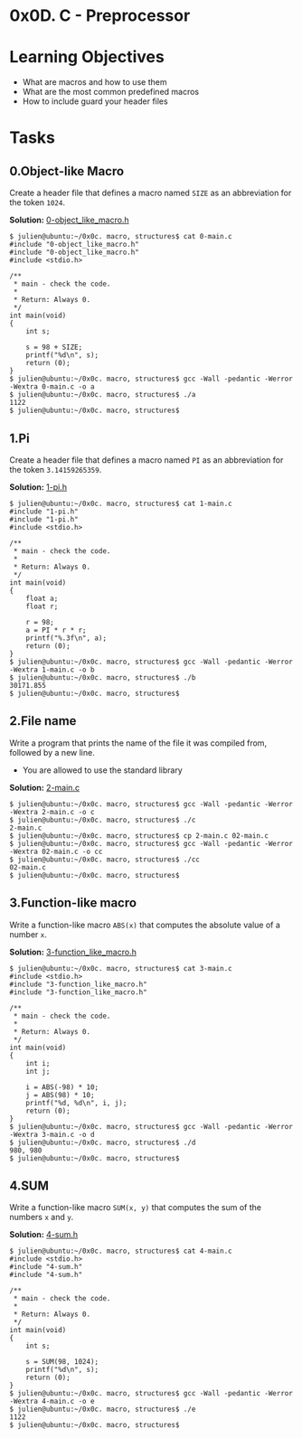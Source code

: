 # 0x0D. C - Preprocessor

# Learning Objectives

- What are macros and how to use them
- What are the most common predefined macros
- How to include guard your header files

# Tasks

## 0.Object-like Macro

Create a header file that defines a macro named `SIZE` as an abbreviation for the token `1024`.

**Solution:** [0-object_like_macro.h](0-object_like_macro.h)

```
$ julien@ubuntu:~/0x0c. macro, structures$ cat 0-main.c
#include "0-object_like_macro.h"
#include "0-object_like_macro.h"
#include <stdio.h>

/**
 * main - check the code.
 *
 * Return: Always 0.
 */
int main(void)
{
    int s;

    s = 98 + SIZE;
    printf("%d\n", s);
    return (0);
}
$ julien@ubuntu:~/0x0c. macro, structures$ gcc -Wall -pedantic -Werror -Wextra 0-main.c -o a
$ julien@ubuntu:~/0x0c. macro, structures$ ./a
1122
$ julien@ubuntu:~/0x0c. macro, structures$
```

## 1.Pi

Create a header file that defines a macro named `PI` as an abbreviation for the token `3.14159265359`.

**Solution:** [1-pi.h](1-pi.h)

```
$ julien@ubuntu:~/0x0c. macro, structures$ cat 1-main.c
#include "1-pi.h"
#include "1-pi.h"
#include <stdio.h>

/**
 * main - check the code.
 *
 * Return: Always 0.
 */
int main(void)
{
    float a;
    float r;

    r = 98;
    a = PI * r * r;
    printf("%.3f\n", a);
    return (0);
}
$ julien@ubuntu:~/0x0c. macro, structures$ gcc -Wall -pedantic -Werror -Wextra 1-main.c -o b
$ julien@ubuntu:~/0x0c. macro, structures$ ./b
30171.855
$ julien@ubuntu:~/0x0c. macro, structures$
```

## 2.File name

Write a program that prints the name of the file it was compiled from, followed by a new line.

- You are allowed to use the standard library

**Solution:** [2-main.c](2-main.c)

```
$ julien@ubuntu:~/0x0c. macro, structures$ gcc -Wall -pedantic -Werror -Wextra 2-main.c -o c
$ julien@ubuntu:~/0x0c. macro, structures$ ./c
2-main.c
$ julien@ubuntu:~/0x0c. macro, structures$ cp 2-main.c 02-main.c
$ julien@ubuntu:~/0x0c. macro, structures$ gcc -Wall -pedantic -Werror -Wextra 02-main.c -o cc
$ julien@ubuntu:~/0x0c. macro, structures$ ./cc
02-main.c
$ julien@ubuntu:~/0x0c. macro, structures$
```

## 3.Function-like macro

Write a function-like macro `ABS(x)` that computes the absolute value of a number `x`.

**Solution:** [3-function_like_macro.h](3-function_like_macro.h)

```
$ julien@ubuntu:~/0x0c. macro, structures$ cat 3-main.c
#include <stdio.h>
#include "3-function_like_macro.h"
#include "3-function_like_macro.h"

/**
 * main - check the code.
 *
 * Return: Always 0.
 */
int main(void)
{
    int i;
    int j;

    i = ABS(-98) * 10;
    j = ABS(98) * 10;
    printf("%d, %d\n", i, j);
    return (0);
}
$ julien@ubuntu:~/0x0c. macro, structures$ gcc -Wall -pedantic -Werror -Wextra 3-main.c -o d
$ julien@ubuntu:~/0x0c. macro, structures$ ./d
980, 980
$ julien@ubuntu:~/0x0c. macro, structures$
```

## 4.SUM

Write a function-like macro `SUM(x, y)` that computes the sum of the numbers `x` and `y`.

**Solution:** [4-sum.h](4-sum.h)

```
$ julien@ubuntu:~/0x0c. macro, structures$ cat 4-main.c
#include <stdio.h>
#include "4-sum.h"
#include "4-sum.h"

/**
 * main - check the code.
 *
 * Return: Always 0.
 */
int main(void)
{
    int s;

    s = SUM(98, 1024);
    printf("%d\n", s);
    return (0);
}
$ julien@ubuntu:~/0x0c. macro, structures$ gcc -Wall -pedantic -Werror -Wextra 4-main.c -o e
$ julien@ubuntu:~/0x0c. macro, structures$ ./e
1122
$ julien@ubuntu:~/0x0c. macro, structures$
```
